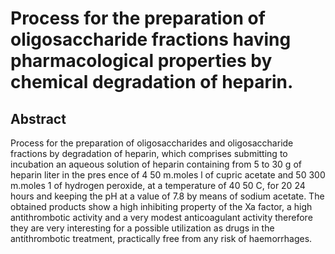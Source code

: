 # Process for the preparation of oligosaccharide fractions having pharmacological properties by chemical degradation of heparin.

## Abstract
Process for the preparation of oligosaccharides and oligosaccharide fractions by degradation of heparin, which comprises submitting to incubation an aqueous solution of heparin containing from 5 to 30 g of heparin liter in the pres ence of 4 50 m.moles l of cupric acetate and 50 300 m.moles 1 of hydrogen peroxide, at a temperature of 40 50 C, for 20 24 hours and keeping the pH at a value of 7.8 by means of sodium acetate. The obtained products show a high inhibiting property of the Xa factor, a high antithrombotic activity and a very modest anticoagulant activity therefore they are very interesting for a possible utilization as drugs in the antithrombotic treatment, practically free from any risk of haemorrhages.